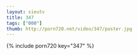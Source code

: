 ```yaml
--- 
layout: sieutv
title: 347
tags: ["000"]
thumb: http://porn720.net/video/347/poster.jpg
---
```

{% include porn720 key="347" %} 
